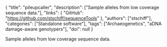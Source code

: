 {
  "title": "pileupcaller",
  "description": ["Sample alleles from low coverage sequence data."],
  "links": {
    "GitHub": "https://github.com/stschiff/sequenceTools"
  },
  "authors": ["stschiff"],
  "categories": ["Standalone software"],
  "tags": ["Archaeogenetics", "aDNA damage-aware genotypers"],
  "doi": null
}

<!-- Generated by csv2md.R – do not edit by hand -->

Sample alleles from low coverage sequence data.
